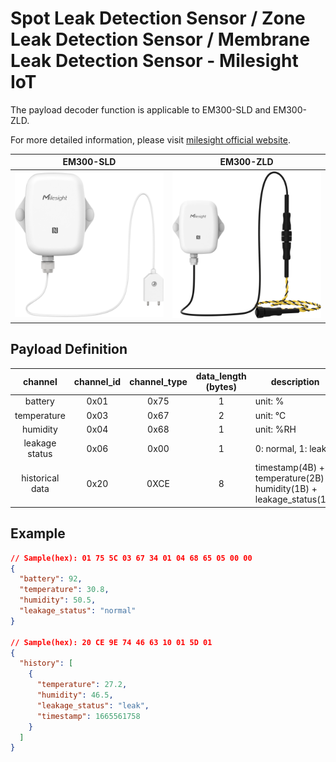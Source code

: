 # Spot Leak Detection Sensor / Zone Leak Detection Sensor / Membrane Leak Detection Sensor - Milesight IoT

The payload decoder function is applicable to EM300-SLD and EM300-ZLD.

For more detailed information, please visit [milesight official website](https://www.milesight-iot.com).

|          EM300-SLD          |          EM300-ZLD          |
| :-------------------------: | :-------------------------: |
| ![EM300-SLD](EM300-SLD.png) | ![EM300-ZLD](EM300-ZLD.png) |

## Payload Definition

|     channel     | channel_id | channel_type | data_length (bytes) | description                                                         |
| :-------------: | :--------: | :----------: | :-----------------: | ------------------------------------------------------------------- |
|     battery     |    0x01    |     0x75     |          1          | unit: %                                                             |
|   temperature   |    0x03    |     0x67     |          2          | unit: ℃                                                             |
|    humidity     |    0x04    |     0x68     |          1          | unit: %RH                                                           |
| leakage status  |    0x06    |     0x00     |          1          | 0: normal, 1: leak                                                  |
| historical data |    0x20    |     0XCE     |          8          | timestamp(4B) + temperature(2B) + humidity(1B) + leakage_status(1B) |

## Example

```json
// Sample(hex): 01 75 5C 03 67 34 01 04 68 65 05 00 00
{
  "battery": 92,
  "temperature": 30.8,
  "humidity": 50.5,
  "leakage_status": "normal"
}

// Sample(hex): 20 CE 9E 74 46 63 10 01 5D 01
{
  "history": [
    {
      "temperature": 27.2,
      "humidity": 46.5,
      "leakage_status": "leak",
      "timestamp": 1665561758
    }
  ]
}
```
